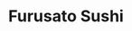 ---
layout: place
title: "Furusato Sushi"
permalink: /hawaii/honolulu/furusato-sushi.html
stateAbbr: HI
stateName: Hawaii
cityName: Honolulu
seo:
  name: "Furusato Sushi"
  type: Restaurant
  links: http://furusatosushi.net/
description: "Furusato Sushi serves delicious sushi in Honolulu, Hawaii. Try fresh Japanese dishes for a great dining experience. "
place_id: ChIJ7W9Vi3ZyAHwRa-vq1tf4CIc
photos:
  - name: >-
      places/ChIJ7W9Vi3ZyAHwRa-vq1tf4CIc/photos/AeeoHcLORXeAqnHH-5IfZbwCUL3UfH2iuPzCXrcYDpbW6t7T2tf4u8_F2hYfpRGEk4HrFlB_Kb78FgldZs-PBnSZABvXkrelhDlnbdqtlRlEawrhnE37UNCvkH12AxQmT9cofOv4xtTSyEkX5mVynnNjMzFN1fqpw1SL_PYZEw7wFox29j9KfwO0SzdlQ_rymQpQoPeg-ZULYHqueEIIvVA4xQ7GjFJjFUVkb0-QU4Ov49V_U2oNjS6JjICgecX9dartz7A2SqZ1OsTeOGr4iQbb-ax94nowAoUaKD_mxNarFbj-MCAo3Oxct4xFks83vxrjHWKdh3O5OfbccSYcxLP7_DhpyNXqRBnYYW60OvjcPBDtbeE4yZbA5ig1nJRGU9WFqrYdiiTZtWlt2BzE81k6sGoF_2H6YMRdalvY8Fcte9L9cIs
    widthPx: 4032
    heightPx: 3024
    authorAttributions:
      - displayName: Alex Boerum
        uri: https://maps.google.com/maps/contrib/108197520051820558131
        photoUri: >-
          https://lh3.googleusercontent.com/a-/ALV-UjV1ZNVv7UbNGtxN8vsnMjWW3RwSZkM0F2m6t4kRODIatKin6zfc5Q=s100-p-k-no-mo
    flagContentUri: >-
      https://www.google.com/local/imagery/report/?cb_client=maps_api_places.places_api&image_key=!1e10!2sCIHM0ogKEICAgIChkv-T1wE&hl=en-US
    googleMapsUri: >-
      https://www.google.com/maps/place//data=!3m4!1e2!3m2!1sCIHM0ogKEICAgIChkv-T1wE!2e10!4m2!3m1!1s0x7c0072768b556fed:0x8708f8d7d6eaeb6b
  - name: >-
      places/ChIJ7W9Vi3ZyAHwRa-vq1tf4CIc/photos/AeeoHcLWTvjDQxffz-YztgzotIwSIxkBTdccNxKzGR8nx6T1gHMRKKynkXIpolz6AvxB9smLkGnIp2rKqt9SQ7tio4AUjSwtbcFfvfaS4eSDWcBIWt_xROpZvG-mzefzTqvY3Ub8Adjfb_rF99bL-7TZzPpOV8s-ITKq0wfGdDjH8mjx4ydHU_wVnsP7LtPmsNLMUmo8shikQZ_nZniZ2xpLcR6HVU2eS93LvLntCae5QjQSXPNUxgDsSUNmfHKJ70dDeZoUCnFsiqZsfAdbPOcTnj_SxzBY5RPja_rVMTNbIYYs7Nx5xLAbrqHww6pbodz2YL6t2DWizjtE1MIfAT3qcCkBVKCky1ETkNiAKxVM2gSRNfZOnu67yWAsQIXJV5xkb3ULGrNmZQStuVA-gETqGP9SFbMLp2SRh2tGq97azSr3KM4
    widthPx: 4032
    heightPx: 3024
    authorAttributions:
      - displayName: James Hwang
        uri: https://maps.google.com/maps/contrib/102905110593623327920
        photoUri: >-
          https://lh3.googleusercontent.com/a-/ALV-UjWTbaq8LE4jlgq5O85xAoR0Fwr566bQD5na1tDMmFyK-sw3wuUkhA=s100-p-k-no-mo
    flagContentUri: >-
      https://www.google.com/local/imagery/report/?cb_client=maps_api_places.places_api&image_key=!1e10!2sCIHM0ogKEICAgMDIi5uSzQE&hl=en-US
    googleMapsUri: >-
      https://www.google.com/maps/place//data=!3m4!1e2!3m2!1sCIHM0ogKEICAgMDIi5uSzQE!2e10!4m2!3m1!1s0x7c0072768b556fed:0x8708f8d7d6eaeb6b
  - name: >-
      places/ChIJ7W9Vi3ZyAHwRa-vq1tf4CIc/photos/AeeoHcLY2dE0pTO9Pzk2kuaivR-npLbnIegkVm5WVNrez5Npl3VuBxSA39Dsg0yFv-_k2LA4R6AbU_i6PmUPrmpSHRTGI53fSbEogJ6sJjEGuTxRNgbIWDiLXA9lnWa9qR3BzN-Swhr_3SycNUzElCXUbzkgLdaKIKS1oOUI00JDOZmTqnflKXDB7VkWD-6x3M212wFxejvlley6WIqyuquUmVDmSd0mOm5ZvnyCffrrmAxHCJCNkZecPwocFrKnBlVi01KwA3BGKT-AoDmf4141n3wifS-8qXbPdDPfUaJCAS1uKRjQamfnGn9zcQgvpCt8JzQLkRkbuEWMRpjnwcu1zI4mRtb--tKPmDSGjv-cmT4ny_7nua5Q2PQ29MsBuZ31-kVdw4H6LkBhzSOJhUQzw5ar9sSqPKDMsockWw6dUCf93Yjz
    widthPx: 4800
    heightPx: 2699
    authorAttributions:
      - displayName: Joe D
        uri: https://maps.google.com/maps/contrib/114139581432769804544
        photoUri: >-
          https://lh3.googleusercontent.com/a-/ALV-UjX8qhX9nyYAraGNM41x6Sf0CRQwZYi2S5dy0s-cfEGsR1SR0tXE=s100-p-k-no-mo
    flagContentUri: >-
      https://www.google.com/local/imagery/report/?cb_client=maps_api_places.places_api&image_key=!1e10!2sCIHM0ogKEICAgMCQw5eUowE&hl=en-US
    googleMapsUri: >-
      https://www.google.com/maps/place//data=!3m4!1e2!3m2!1sCIHM0ogKEICAgMCQw5eUowE!2e10!4m2!3m1!1s0x7c0072768b556fed:0x8708f8d7d6eaeb6b
  - name: >-
      places/ChIJ7W9Vi3ZyAHwRa-vq1tf4CIc/photos/AeeoHcL8pEaEQvdpHW6IkEJcOjW4ZMf6tzRwoK9z61INnKbLvI_Kp9Yg286Sy7hht52d09AJKQ4fAzl__pyGk0z1b26jwRFwT4UmewE9qfdEEGavF9z7Cd4nGhjJPo1xjD62adCXuc5acsXL8OYtI9srzmEq3wmRotGgF-buyvsdp1R9S_iiETlJdMkFkxW48zHft4PIuGNnsrSJ-O7oF1MWW2lkdXnePSebVcvCInikHzPWgsZxhfNV6D724M-0MomyszrZS56q8FtNxi5kzbU1SDTDe6JH-GVKJDTJ_0B2UAIh-7GdZiuedL2JJ4dU0xrIfHYHFpUV6qbZVJIZZk4oYS1V450EIy3rMUmfse9-YvQstN7Evd0AZ4hVGIzdt-2vZUpiEZJjfIHtOMNL2UiBHx3IahCSGBKZothiL7oGT0nH6A
    widthPx: 4800
    heightPx: 3600
    authorAttributions:
      - displayName: James Hwang
        uri: https://maps.google.com/maps/contrib/102905110593623327920
        photoUri: >-
          https://lh3.googleusercontent.com/a-/ALV-UjWTbaq8LE4jlgq5O85xAoR0Fwr566bQD5na1tDMmFyK-sw3wuUkhA=s100-p-k-no-mo
    flagContentUri: >-
      https://www.google.com/local/imagery/report/?cb_client=maps_api_places.places_api&image_key=!1e10!2sCIHM0ogKEICAgMDIi5v1Pg&hl=en-US
    googleMapsUri: >-
      https://www.google.com/maps/place//data=!3m4!1e2!3m2!1sCIHM0ogKEICAgMDIi5v1Pg!2e10!4m2!3m1!1s0x7c0072768b556fed:0x8708f8d7d6eaeb6b
  - name: >-
      places/ChIJ7W9Vi3ZyAHwRa-vq1tf4CIc/photos/AeeoHcK6gEOazFJGHDfwpTFdsV5VTrLpXSXHaF58IlhH2TKmbLG3ZcFCqwd1_Wue5RJjcvSBcd61eg1cc-TCaP6Lxs2RLHQSsL1_dw4ZNHLhVccvcG_PxIUpitK54JRyMksBGPW6qrHH6sqT_uuSRgfKMiaJ4PHV9LoFU4VpntTPVYLznTJWeHWpKePeGFndP0CC8JBB0Y41VMNTLqQORsCRkvsdNEysI5bcGRoIuued4UMt308PXfa-DnudPICKUjsYnSjtt75BpZ-1bv7apGLwcjoMWFxmE6Ac2LwdQffKHw4ywAMf2YWSWSbMHkeMg4aX3x6bWbfjdS06RtqxLTr7iIZgyauq0c1Z-P3Wrn3h0RkqDnQB2OhpxDxGf7zmBMwOPn_94NmEcBzD9i4qkMGG_ABSqAogpYKGFyHTOD9REhYMj1eH
    widthPx: 4032
    heightPx: 3024
    authorAttributions:
      - displayName: Hanna Kang
        uri: https://maps.google.com/maps/contrib/110056963461476087408
        photoUri: >-
          https://lh3.googleusercontent.com/a-/ALV-UjWTObpimiY8WfcVCBjm6dvTeuWqK-joiIyO6Mu0xBV2RBGPJnrf=s100-p-k-no-mo
    flagContentUri: >-
      https://www.google.com/local/imagery/report/?cb_client=maps_api_places.places_api&image_key=!1e10!2sCIHM0ogKEICAgID3t_CF7QE&hl=en-US
    googleMapsUri: >-
      https://www.google.com/maps/place//data=!3m4!1e2!3m2!1sCIHM0ogKEICAgID3t_CF7QE!2e10!4m2!3m1!1s0x7c0072768b556fed:0x8708f8d7d6eaeb6b
  - name: >-
      places/ChIJ7W9Vi3ZyAHwRa-vq1tf4CIc/photos/AeeoHcIxcCGstOLPxHG-nXqIzvRtlyxniYKz2hvtY_OC4swpZl-g0Q5aiquzsoRgL_VIu_C-hfOaO_3aCR4FtI5nRezSGcV6cA4ds7Yxy0SCNP50MVcBQYhaCH25iBmZ4kjBsOejNgktNH6vf_tfo8UR2QM6fbkYDZCkbwaS41JezdvEnBmYCHozWgF3lvsyROdwZTQ7Z-o74fpw_o_sFAk_iw1AQajWBVe73znhpMjksByAV-Sx06NUx-dUrlCXXqltSeWGEWL8GgI2ozYy8kQI_aeQT0KHgDwVP_pchezPiG2HYeBRS-I7tyxBsH9YZGqS5kHnwu4JldaNILATsAWb5BSfvyaEUucqY141USCnnWCqCxI68ZyDTU3K8ozkaMByyYDJHqg05tJ95R8hSugpruKJwyivtoZ1ysO4P94aYITfcg
    widthPx: 4032
    heightPx: 3024
    authorAttributions:
      - displayName: Tee W
        uri: https://maps.google.com/maps/contrib/111853467420241366235
        photoUri: >-
          https://lh3.googleusercontent.com/a-/ALV-UjXFL16JTpuuOKgv7k3X0WuDsYLmiWzoORZgqRP4Xz3qtVWBSVj1=s100-p-k-no-mo
    flagContentUri: >-
      https://www.google.com/local/imagery/report/?cb_client=maps_api_places.places_api&image_key=!1e10!2sCIHM0ogKEICAgICr5d7UVQ&hl=en-US
    googleMapsUri: >-
      https://www.google.com/maps/place//data=!3m4!1e2!3m2!1sCIHM0ogKEICAgICr5d7UVQ!2e10!4m2!3m1!1s0x7c0072768b556fed:0x8708f8d7d6eaeb6b
  - name: >-
      places/ChIJ7W9Vi3ZyAHwRa-vq1tf4CIc/photos/AeeoHcLjwn5_9tTnw75vINTRAxGEWGZo14uE1X6j2rAP6C6lTodXbfguRhFTaVWoe6UZiX4Z0DyAQ5D4xMKh7fjyT2QlGP7t2CGpwo9UmCrnI98Hd0KyI7xdrHUcZAWtIVO5kLDhGyqE0XpJaoMQDqsOvTYP8mziZFkWrgGQ3-vi9fvo75Pb8Kt_B316G907r_A-kl3cWoyjO1wsZmShHeh0c_tARfBrh-YTNxMZdbRjv4Q_DAsSDTDHsCWR6oRQoxFbusViqQCbwi3cYjLHEBTa4GJ1GKaCKkdGaE04aWN-KqBLGQyql0g-KrJ4pqId7angNFzta9XU19zpQYBltTWAPYJcjZCT0T6vwyaqu76xH-BtwO_QQDcEo48ECDaTTaUEbua7_W1MC5xHkCv_niK4s-qrQqxAojca_LjGouJ4bBA
    widthPx: 4032
    heightPx: 3024
    authorAttributions:
      - displayName: Andrew Peluso
        uri: https://maps.google.com/maps/contrib/108414421258627638758
        photoUri: >-
          https://lh3.googleusercontent.com/a-/ALV-UjVau88JvPeYbmWF9vVxyrLLBgoFy9P9zCJ_eYR3b4f54QX-uGWE=s100-p-k-no-mo
    flagContentUri: >-
      https://www.google.com/local/imagery/report/?cb_client=maps_api_places.places_api&image_key=!1e10!2sCIHM0ogKEICAgICv2P_3Bg&hl=en-US
    googleMapsUri: >-
      https://www.google.com/maps/place//data=!3m4!1e2!3m2!1sCIHM0ogKEICAgICv2P_3Bg!2e10!4m2!3m1!1s0x7c0072768b556fed:0x8708f8d7d6eaeb6b
  - name: >-
      places/ChIJ7W9Vi3ZyAHwRa-vq1tf4CIc/photos/AeeoHcKnqcOfde0AxeCd-mSG6h3q9hZhIBGKkoh_-xr2SJhCkjfSpteLV79sYg3dI9dN9huyigUV4oq8wwLUT7yq2sQJURvOgJglHDLZXD8wKrk7zHdq6WM2sRFMVQBDRK9zyNetzkgzJrP1OOlDNb-FlKyC9S54uflqQwHwR822jqgi2LPzfmworDwnchuMTDe9IE70EV83dC2GqbbLkNxQmYNaG476AW1VOfziblJZH3s06ScoHgl9gHm5FZn-gG4K7D4C3tEuJEqI5YyOYxUqOWMETfp_gIOmbTcpI5YFnxOGSoVIcANxiASVRhUkJQdwYiqcVFxpGy9EsOlH4ey7ULw3bUkDlN8DiUQ9doaXsVCNOX0l8oDdF5y0C_XK2XzymAYLfjDkO5Ml8NbGOhabaLU7mBB_qLfctgyq1alPDR1owA
    widthPx: 4032
    heightPx: 3024
    authorAttributions:
      - displayName: Jason Cummings
        uri: https://maps.google.com/maps/contrib/102338879878388818738
        photoUri: >-
          https://lh3.googleusercontent.com/a/ACg8ocL3Q3qJYvzUOgxkMS_H05FtkGTpNsr0qlPfJrs_5HxS6G9B0A=s100-p-k-no-mo
    flagContentUri: >-
      https://www.google.com/local/imagery/report/?cb_client=maps_api_places.places_api&image_key=!1e10!2sCIHM0ogKEICAgIDb89qlfw&hl=en-US
    googleMapsUri: >-
      https://www.google.com/maps/place//data=!3m4!1e2!3m2!1sCIHM0ogKEICAgIDb89qlfw!2e10!4m2!3m1!1s0x7c0072768b556fed:0x8708f8d7d6eaeb6b
  - name: >-
      places/ChIJ7W9Vi3ZyAHwRa-vq1tf4CIc/photos/AeeoHcIrMp4lObdVk1mcLtDUL-aTAn9kqWZ3PbCdzMgA1xp-mZHpG1jV3qZ4XqE90e0p8OiPfQf4g_BlJfY-rcPyY3qp6AHQfjzKSC7B2AYj-uVUn96qAE-d9y824PsisduRB2hmaOw70BimeSaK1pT9q1vsE0O-5LSeBJhIT0yh6jO25S0tkmmqftMQODzqN-3eZzwKETjOCmxAVgw0iJfHeyUuWThSjgfeVLQggSjS98wlJBfduN9YLDEa1O63MqSmgfA9FnnisJi0l23Mkoz1rISx1CrQYVOYAYE2s31Lp2R2fNAsTwDdG2yh6XZP3OJvZEkSWAdMsIcvT6rYKaWa2cs-6gcvWseOJZvYmUjazT_cuGmNkyeMP7nE6hNJhe_8RfDAej7iWbE7fPhGLggGFTZV3ekUiyhq2RL-ri-GJRkbsw
    widthPx: 4000
    heightPx: 3000
    authorAttributions:
      - displayName: Jodi Mathe
        uri: https://maps.google.com/maps/contrib/107811768125561985437
        photoUri: >-
          https://lh3.googleusercontent.com/a-/ALV-UjWN2rpR7NnUn8uCBMbdZpoeKEQQ0uZWn-sH0YZRAwB8i-TBPrHA=s100-p-k-no-mo
    flagContentUri: >-
      https://www.google.com/local/imagery/report/?cb_client=maps_api_places.places_api&image_key=!1e10!2sCIHM0ogKEICAgIDLtPb4aA&hl=en-US
    googleMapsUri: >-
      https://www.google.com/maps/place//data=!3m4!1e2!3m2!1sCIHM0ogKEICAgIDLtPb4aA!2e10!4m2!3m1!1s0x7c0072768b556fed:0x8708f8d7d6eaeb6b
  - name: >-
      places/ChIJ7W9Vi3ZyAHwRa-vq1tf4CIc/photos/AeeoHcLSwEg8jb2eJcJqq7SzPsLVSJiapp3pcr9S03UMQazfXOpchWUu79mG84AMlNKCQ_Z_n0MivnXwhihgMqYxoRplwGsnSlAppzMxJ4R1rH9I9xDcgIkbaaB0uIX_v-87Qqf3ACc37rZpCVPsbTAwF81cF-ji8i_4Wk-JkLeImwTzuJk_5i5znaygfF47OJGxAG_GEBCHYyyjT5xh9LAuwc3gPdN_N3ckdPmYP3cC-Ja4dAzxafYtH6HyElwkxQVStcdHE4kgF2CcFWg6MzMAUfI2gdYGSea2ixy1AgEmiEpJ20R9kxgXP9mukwoi9sbHKVWsx3HGqjpZG_5JX-YcgI3xwwm8-j5kOl2ENSsrWVCW9zeK9zHxmV_f2eYnP4yqmCTZmU8kvZUlj6yn9AvYj4RtTNfCkniZT5fHvygJDZdILg
    widthPx: 3024
    heightPx: 4032
    authorAttributions:
      - displayName: Jason Cummings
        uri: https://maps.google.com/maps/contrib/102338879878388818738
        photoUri: >-
          https://lh3.googleusercontent.com/a/ACg8ocL3Q3qJYvzUOgxkMS_H05FtkGTpNsr0qlPfJrs_5HxS6G9B0A=s100-p-k-no-mo
    flagContentUri: >-
      https://www.google.com/local/imagery/report/?cb_client=maps_api_places.places_api&image_key=!1e10!2sCIHM0ogKEICAgIDb89qlXw&hl=en-US
    googleMapsUri: >-
      https://www.google.com/maps/place//data=!3m4!1e2!3m2!1sCIHM0ogKEICAgIDb89qlXw!2e10!4m2!3m1!1s0x7c0072768b556fed:0x8708f8d7d6eaeb6b
address: 2424 Kalākaua Ave, Honolulu, HI 96815, USA
street: 2424 Kalākaua Ave
city: Honolulu
state: HI
zip: '96815'
country: USA
neighborhood: Waikiki
latitude: '21.275639'
longitude: '-157.824992'
accessibility_options:
  wheelchairAccessibleEntrance: true
  wheelchairAccessibleSeating: true
business_status: OPERATIONAL
name: Furusato Sushi
google_maps_links:
  directionsUri: >-
    https://www.google.com/maps/dir//''/data=!4m7!4m6!1m1!4e2!1m2!1m1!1s0x7c0072768b556fed:0x8708f8d7d6eaeb6b!3e0
  placeUri: https://maps.google.com/?cid=9730300600841333611
  writeAReviewUri: >-
    https://www.google.com/maps/place//data=!4m3!3m2!1s0x7c0072768b556fed:0x8708f8d7d6eaeb6b!12e1
  reviewsUri: >-
    https://www.google.com/maps/place//data=!4m4!3m3!1s0x7c0072768b556fed:0x8708f8d7d6eaeb6b!9m1!1b1
  photosUri: >-
    https://www.google.com/maps/place//data=!4m3!3m2!1s0x7c0072768b556fed:0x8708f8d7d6eaeb6b!10e5
primary_type: Sushi Restaurant
opening_hours:
  regular: null
  current: null
secondary_opening_hours:
  regular:
    weekdayDescriptions: null
    type: null
  current:
    weekdayDescriptions: null
    type: null
phone: (808) 922-4991
price_level: PRICE_LEVEL_MODERATE
price_range: $30 &ndash; $50
rating: '4.6'
rating_count: 1345
website: http://furusatosushi.net/
reviews: null
parking_options: null
payment_options: null
allow_dogs: null
curbside_pickup: null
delivery: null
dine_in: null
good_for_children: null
good_for_groups: null
good_for_sports: null
live_music: null
menu_for_children: null
outdoor_seating: null
reservable: null
restroom: null
serves_beer: null
serves_breakfast: null
serves_brunch: null
serves_cocktails: null
serves_coffee: null
serves_dinner: null
serves_dessert: null
serves_lunch: null
serves_vegetarian_food: null
serves_wine: null
takeout: null
summary: null

---